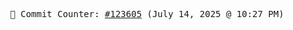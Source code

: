 <p align="center">
    <samp>
        📮 Commit Counter: <a href="https://github.com/Javascript-void0/Javascript-void0/commits/main">#123605</a> (July 14, 2025 @ 10:27 PM)
    </samp>
</p>